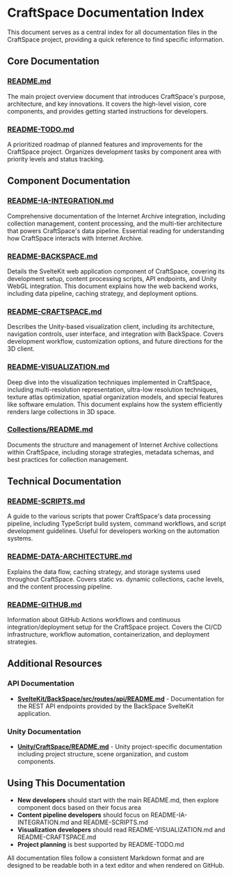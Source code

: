 # CraftSpace Documentation Index

This document serves as a central index for all documentation files in the CraftSpace project, providing a quick reference to find specific information.

## Core Documentation

### [README.md](../README.md)
The main project overview document that introduces CraftSpace's purpose, architecture, and key innovations. It covers the high-level vision, core components, and provides getting started instructions for developers.

### [README-TODO.md](README-TODO.md)
A prioritized roadmap of planned features and improvements for the CraftSpace project. Organizes development tasks by component area with priority levels and status tracking.

## Component Documentation

### [README-IA-INTEGRATION.md](README-IA-INTEGRATION.md)
Comprehensive documentation of the Internet Archive integration, including collection management, content processing, and the multi-tier architecture that powers CraftSpace's data pipeline. Essential reading for understanding how CraftSpace interacts with Internet Archive.

### [README-BACKSPACE.md](README-BACKSPACE.md)
Details the SvelteKit web application component of CraftSpace, covering its development setup, content processing scripts, API endpoints, and Unity WebGL integration. This document explains how the web backend works, including data pipeline, caching strategy, and deployment options.

### [README-CRAFTSPACE.md](README-CRAFTSPACE.md)
Describes the Unity-based visualization client, including its architecture, navigation controls, user interface, and integration with BackSpace. Covers development workflow, customization options, and future directions for the 3D client.

### [README-VISUALIZATION.md](README-VISUALIZATION.md)
Deep dive into the visualization techniques implemented in CraftSpace, including multi-resolution representation, ultra-low resolution techniques, texture atlas optimization, spatial organization models, and special features like software emulation. This document explains how the system efficiently renders large collections in 3D space.

### [Collections/README.md](../Collections/README.md)
Documents the structure and management of Internet Archive collections within CraftSpace, including storage strategies, metadata schemas, and best practices for collection management.

## Technical Documentation

### [README-SCRIPTS.md](README-SCRIPTS.md)
A guide to the various scripts that power CraftSpace's data processing pipeline, including TypeScript build system, command workflows, and script development guidelines. Useful for developers working on the automation systems.

### [README-DATA-ARCHITECTURE.md](README-DATA-ARCHITECTURE.md)
Explains the data flow, caching strategy, and storage systems used throughout CraftSpace. Covers static vs. dynamic collections, cache levels, and the content processing pipeline.

### [README-GITHUB.md](README-GITHUB.md)
Information about GitHub Actions workflows and continuous integration/deployment setup for the CraftSpace project. Covers the CI/CD infrastructure, workflow automation, containerization, and deployment strategies.

## Additional Resources

### API Documentation
* **[SvelteKit/BackSpace/src/routes/api/README.md](../SvelteKit/BackSpace/src/routes/api/README.md)** - Documentation for the REST API endpoints provided by the BackSpace SvelteKit application.

### Unity Documentation
* **[Unity/CraftSpace/README.md](../Unity/CraftSpace/README.md)** - Unity project-specific documentation including project structure, scene organization, and custom components.

## Using This Documentation

- **New developers** should start with the main README.md, then explore component docs based on their focus area
- **Content pipeline developers** should focus on README-IA-INTEGRATION.md and README-SCRIPTS.md
- **Visualization developers** should read README-VISUALIZATION.md and README-CRAFTSPACE.md
- **Project planning** is best supported by README-TODO.md

All documentation files follow a consistent Markdown format and are designed to be readable both in a text editor and when rendered on GitHub. 